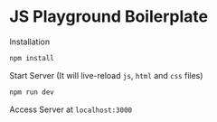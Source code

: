 # JS Playground Boilerplate

Installation

```bash
npm install
```

Start Server (It will live-reload `js`, `html` and `css` files)

```bash
npm run dev
```

Access Server at `localhost:3000`
